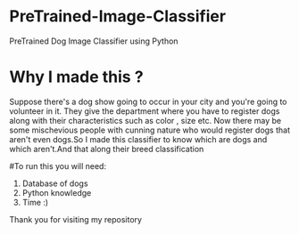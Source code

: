 # PreTrained-Image-Classifier
PreTrained Dog Image Classifier using Python

# Why I made this ?

Suppose there's a dog show going to occur in your city and you're going to volunteer in it. They give the department where you have to register dogs along with their characteristics such as color , size etc. Now there may be some mischevious people with cunning nature who would register dogs that aren't even dogs.So I made this classifier to know which are dogs and which aren't.And that along their breed classification

#To run this you will need:
1. Database of dogs
2. Python knowledge 
3. Time :)

Thank you for visiting my repository
